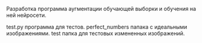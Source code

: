 Разработка программа аугментации обучающей выборки и обучения на ней нейросети.

test.py программа для тестов. perfect_numbers папака с идеальными изображениями. test папка для тестовых измененных изображений.
